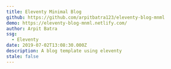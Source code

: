 ```yaml
---
title: Eleventy Minimal Blog
github: https://github.com/arpitbatra123/eleventy-blog-mnml
demo: https://eleventy-blog-mnml.netlify.com/
author: Arpit Batra
ssg:
  - Eleventy
date: 2019-07-02T13:08:30.000Z
description: A blog template using eleventy
stale: false
---
```

